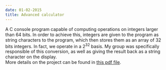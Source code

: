 ```yaml
---
date: 01-02-2015
title: Advanced calculator
---
```


A C console program capable of computing operations on integers larger than 64 bits. In order to achieve this, integers are given to the program as string characters to the program, which then stores them as an array of 32 bits integers. In fact, we operate in a 2<sup>32</sup> basis. My group was specifically responsible of this conversion, as well as giving the result back as a string character on the display.<br> More details on the project can be found in [this pdf file](assets/pdf/projet-crypto.pdf).
